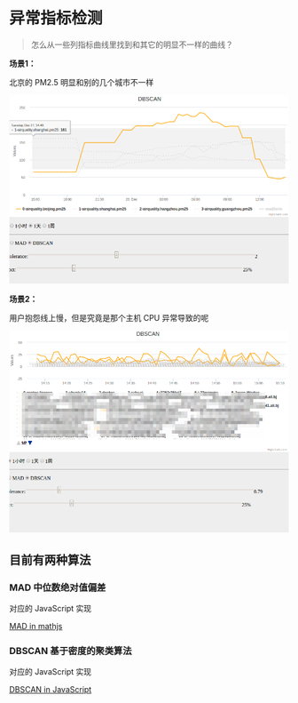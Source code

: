 # 异常指标检测

> 怎么从一些列指标曲线里找到和其它的明显不一样的曲线？

**场景1：**

北京的 PM2.5 明显和别的几个城市不一样

![](./docs/beijing.png)

**场景2：**

用户抱怨线上慢，但是究竟是那个主机 CPU 异常导致的呢

![](./docs/cpu.png)

## 目前有两种算法

### MAD 中位数绝对值偏差

对应的 JavaScript 实现

[MAD in mathjs](http://mathjs.org/docs/reference/functions/mad.html)

### DBSCAN 基于密度的聚类算法

对应的 JavaScript 实现

[DBSCAN in JavaScript](https://github.com/uhho/density-clustering#dbscan-1)
